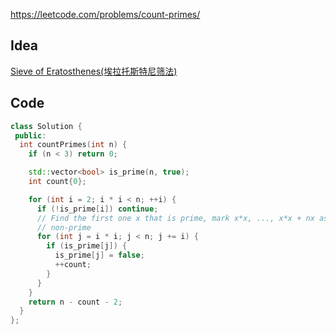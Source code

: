 https://leetcode.com/problems/count-primes/

## Idea
[Sieve of Eratosthenes(埃拉托斯特尼筛法)](https://en.wikipedia.org/wiki/Sieve_of_Eratosthenes)

## Code

```cpp
class Solution {
 public:
  int countPrimes(int n) {
    if (n < 3) return 0;

    std::vector<bool> is_prime(n, true);
    int count{0};

    for (int i = 2; i * i < n; ++i) {
      if (!is_prime[i]) continue;
      // Find the first one x that is prime, mark x*x, ..., x*x + nx as
      // non-prime
      for (int j = i * i; j < n; j += i) {
        if (is_prime[j]) {
          is_prime[j] = false;
          ++count;
        }
      }
    }
    return n - count - 2;
  }
};
```